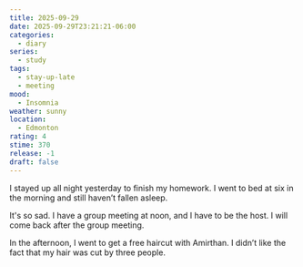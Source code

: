 ```yaml
---
title: 2025-09-29
date: 2025-09-29T23:21:21-06:00
categories:
  - diary
series:
  - study
tags:
  - stay-up-late
  - meeting
mood:
  - Insomnia
weather: sunny
location:
  - Edmonton
rating: 4
stime: 370
release: -1
draft: false
---
```

I stayed up all night yesterday to finish my homework. I went to bed at six in the morning and still haven’t fallen asleep.

It's so sad. I have a group meeting at noon, and I have to be the host. I will come back after the group meeting.

In the afternoon, I went to get a free haircut with Amirthan. I didn’t like the fact that my hair was cut by three people.